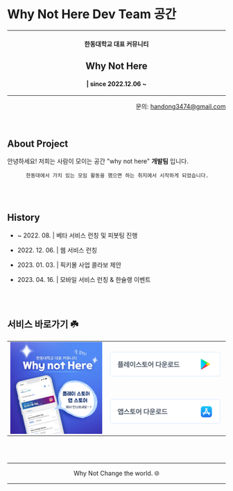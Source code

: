 # Why Not Here Dev Team 공간

<hr/>
  <div align="center">
    <h4>한동대학교 대표 커뮤니티</h4>
    <h2>Why Not Here</h2>
    <h4> | since 2022.12.06 ~ </h4>
  </div>
<hr/>

<div align="right">
   문의: <a href="https://github.com/osj3474">handong3474@gmail.com</a>
</div>

<br />
<br />

## About Project
안녕하세요! 저희는 사람이 모이는 공간 "why not here" <b>개발팀</b> 입니다.

          한동대에서 가치 있는 모임 활동을 했으면 하는 취지에서 시작하게 되었습니다.

<br />
<br />

## History

- ~ 2022\. 08\.    | 베타 서비스 런칭 및 피봇팅 진행

- 2022\. 12\. 06\. | 웹 서비스 런칭

- 2023\. 01\. 03\. | 픽키몰 사업 콜라보 제안

- 2023\. 04\. 16\. | 모바일 서비스 런칭 & 한슐랭 이벤트



<br />
<br />

## 서비스 바로가기 ☘️

<table>
  <tr>
    <td valign="top" width="42%" rowspan='2'>
      <img src="/assets/store.png" align="left" style="width: 98%" />
    </td>
    <td valign="top" width="50%" style="text-align: center; vertical-align: middle;">
      <a href="https://play.google.com/store/apps/details?id=com.sangjin.whynot">
        <img src="/assets/playstore.png" align="left" style="width: 98%" />
      </a>
    </td>
  </tr>
  <tr>
    <td valign="top" width="50%" style="text-align: center; vertical-align: middle;"> 
      <a href="https://apps.apple.com/kr/app/whynothere/id1665014097">
        <img src="/assets/appstore.png" align="left" style="width: 98%" />
      </a>
    </td>
  </tr>
</table>

<br />
<br />

<hr/>
  <div align="center">
    Why Not Change the world. 🌐
  </div>
<hr/>



